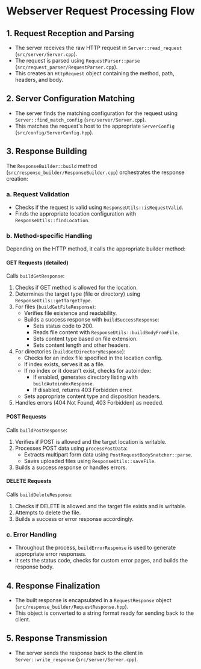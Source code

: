 # Webserver Request Processing Flow

## 1. Request Reception and Parsing

- The server receives the raw HTTP request in `Server::read_request` (`src/server/Server.cpp`).
- The request is parsed using `RequestParser::parse` (`src/request_parser/RequestParser.cpp`).
- This creates an `HttpRequest` object containing the method, path, headers, and body.

## 2. Server Configuration Matching

- The server finds the matching configuration for the request using `Server::find_match_config` (`src/server/Server.cpp`).
- This matches the request's host to the appropriate `ServerConfig` (`src/config/ServerConfig.hpp`).

## 3. Response Building

The `ResponseBuilder::build` method (`src/response_builder/ResponseBuilder.cpp`) orchestrates the response creation:

### a. Request Validation

- Checks if the request is valid using `ResponseUtils::isRequestValid`.
- Finds the appropriate location configuration with `ResponseUtils::findLocation`.

### b. Method-specific Handling

Depending on the HTTP method, it calls the appropriate builder method:

#### GET Requests (detailed)

Calls `buildGetResponse`:

1. Checks if GET method is allowed for the location.
2. Determines the target type (file or directory) using `ResponseUtils::getTargetType`.
3. For files (`buildGetFileResponse`):
   - Verifies file existence and readability.
   - Builds a success response with `buildSuccessResponse`:
     - Sets status code to 200.
     - Reads file content with `ResponseUtils::buildBodyFromFile`.
     - Sets content type based on file extension.
     - Sets content length and other headers.
4. For directories (`buildGetDirectoryResponse`):
   - Checks for an index file specified in the location config.
   - If index exists, serves it as a file.
   - If no index or it doesn't exist, checks for autoindex:
     - If enabled, generates directory listing with `buildAutoindexResponse`.
     - If disabled, returns 403 Forbidden error.
   - Sets appropriate content type and disposition headers.
5. Handles errors (404 Not Found, 403 Forbidden) as needed.

#### POST Requests

Calls `buildPostResponse`:

1. Verifies if POST is allowed and the target location is writable.
2. Processes POST data using `processPostData`:
   - Extracts multipart form data using `PostRequestBodySnatcher::parse`.
   - Saves uploaded files using `ResponseUtils::saveFile`.
3. Builds a success response or handles errors.

#### DELETE Requests

Calls `buildDeleteResponse`:

1. Checks if DELETE is allowed and the target file exists and is writable.
2. Attempts to delete the file.
3. Builds a success or error response accordingly.

### c. Error Handling

- Throughout the process, `buildErrorResponse` is used to generate appropriate error responses.
- It sets the status code, checks for custom error pages, and builds the response body.

## 4. Response Finalization

- The built response is encapsulated in a `RequestResponse` object (`src/response_builder/RequestResponse.hpp`).
- This object is converted to a string format ready for sending back to the client.

## 5. Response Transmission

- The server sends the response back to the client in `Server::write_response` (`src/server/Server.cpp`).
